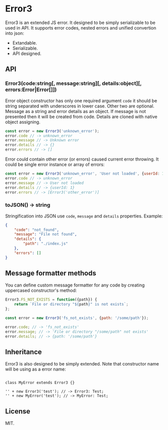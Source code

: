 # Error3

Error3 is an extended JS error. It designed to be simply serializable to be
used in API. It supports error codes, nested errors and unified convertion into json:

* Extandable.
* Serializable.
* API designed.

## API

### Error3(code:string[, message:string][, details:object][, errors:Error|Error[]])

Error object constructor has only one required argument `code` it should be
string separated with underscores in lower case. Other two are optional. Message
as a string and error details as an object. If message is not presented then
it will be created from code. Details are cloned with native object assigning.

```javascript
const error = new Error3('unknown_error');
error.code // -> unknown_error
error.message // -> Unknown error
error.details // -> {}
error.errors // -> []
```

Error could contain other error (or errors) caused current error throwing.
It could be single error instance or array of errors:

```javascript
const error = new Error3('unknown_error', 'User not loaded', {userId: 1}, new Error3('other_error'));
error.code // -> unknown_error
error.message // -> User not loaded
error.details // -> {userId: 1}
error.errors // -> [Error3('other_error')]
```

### toJSON() -> string

Stringification into JSON use `code`, `message` and `details` properties. Example:

```json
{
    "code": "not_found",
    "message": "File not found",
    "details": {
        "path": "./index.js"
    },
    "errors": []
}
```

## Message formatter methods

You can define custom message formatter for any code by creating uppercased
constructor's method:

```javascript
Error3.FS_NOT_EXISTS = function({path}) {
    return `File or directory "${path}" is not exists`;
};

const error = new Error3('fs_not_exists', {path: '/some/path'});

error.code; // -> 'fs_not_exists'
error.message; // -> 'File or directory "/some/path" not exists'
error.details; // -> {path: '/some/path'}
```

## Inheritance

Error3 is also designed to be simply extended. Note that constructor name will
be using as a error name:

```

class MyError extends Error3 {}

'' + new Error3('test'); // -> Error3: Test;
'' + new MyError('test'); // -> MyError: Test;

```

## License

MIT.
